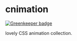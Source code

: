 # cnimation

[![Greenkeeper badge](https://badges.greenkeeper.io/ulivz/cnimation.svg)](https://greenkeeper.io/)

lovely CSS animation collection.

